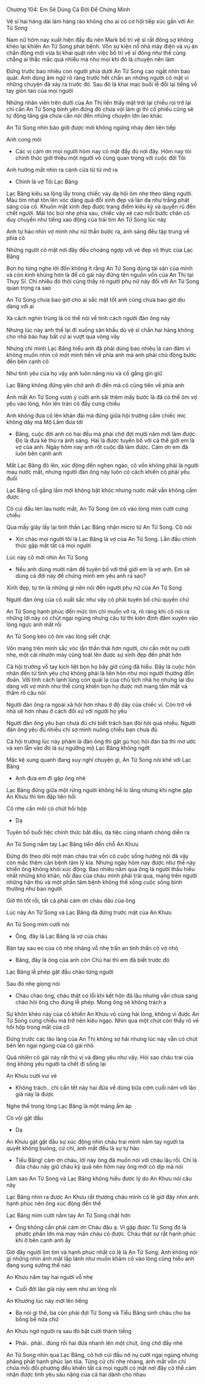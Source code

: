 




Chương 104: Em Sẽ Dùng Cả Đời Để Chứng Minh

Vệ sĩ hai hàng dài làm hàng rào không cho ai có cơ hội tiếp xúc gần với An Tử Song

Nam nữ hôm nay xuất hiện đầy đủ nên Mark bố trí vệ sĩ rất đông sợ không khéo lại khiến An Tử Song phát bệnh. Vốn sự kiện nổ nhà máy điện và vụ án chấn động mới vừa bị khai quật nên việc bố trí vệ sĩ đông như thế cũng chẳng ai thắc mắc quá nhiều mà như mọi khi đó là chuyện nên làm

Đứng trước bao nhiêu con người phía dưới An Tử Song cao ngất nhìn bao quát. Anh dùng âm ngữ rõ ràng trước hết chấn an những người có mặt vì những chuyện đã xảy ra trước đó. Sau đó là khai mạc buổi lễ đổi lại tiếng vỗ tay giòn tan của mọi người

Những nhân viên trên dưới của An Thị liền thấy mặt trời lại chiếu rọi trở lại chỉ cần An Tử Song bình yên đứng đó chưa vội làm gì thì cổ phiếu cũng sẽ tự động tăng giá chưa cần nói đến những chuyện lớn lao khác

An Tử Song nhìn báo giới được mời không ngừng nháy đèn liên tiếp

Anh cong môi

- Các vị cám ơn mọi người hôm nay có mặt đầy đủ nơi đây. Hôm nay tôi chính thức giới thiệu một người vô cùng quan trọng với cuộc đời Tôi

Anh hướng mắt nhìn ra cánh cửa từ từ mở ra

- Chính là vợ Tôi Lạc Băng

Lạc Băng kiêu sa lộng lẫy trong chiếc váy dạ hội ôm nhẹ theo dáng người. Màu tím nhạt tôn lên vóc dáng quá đỗi xinh đẹp và làn da như trắng phát sáng của cô. Khuôn mặt xinh đẹp được trang điểm kiêu kỳ và quyến rũ đến chết người. Mái tóc búi nhẹ phía sau, chiếc váy xẻ cao mỗi bước chân cô duy chuyển như tiếng xao động của trái tim An Tử Song lúc này

Anh tự hào nhìn vợ mình như nữ thần bước ra, ánh sáng đều tập trung về phía cô

Những người có mặt nơi đây đều choáng ngợp với vẻ đẹp vô thực của Lạc Băng

Bọn họ từng nghe lời đồn không ít rằng An Tử Song dùng tài sản của mình và còn kinh khủng hơn là để cô gái này đứng tên nguồn vốn của An Thị tại Thụy Sĩ. Chỉ nhiêu đó thôi cũng thấy rõ người phụ nữ này đối với An Tử Song quan trọng ra sao

An Tử Song chưa bao giờ cho ai sắc mặt tốt anh cũng chưa bao giờ dịu dàng với ai

Xa cách nghìn trùng là có thể nói về tính cách người đàn ông này

Nhưng lúc này anh thế lại đi xuống sân khấu dù vệ sĩ chắn hai hàng không cho nhà báo hay bất cứ ai vượt qua vòng vây


Nhưng chỉ mình Lạc Băng hiểu anh đã phải dùng bao nhiêu là can đảm vì không muốn nhìn cô một mình tiến về phía anh mà anh phải chủ động bước đến bên cạnh cô

Như tình yêu của họ vậy anh luôn nâng niu và cố gắng gìn giữ

Lạc Băng không đứng yên chờ anh đi đến mà cô cũng tiến về phía anh

Ánh mắt An Tử Song vươn ý cười anh sãi thêm mấy bước là đã có thể ôm vợ yêu vào lòng, hôn lên trán cô đầy cưng chiều

Anh không đưa cô lên khán đài mà đứng giữa hội trường cầm chiếc mic không dây mà Mộ Lâm đưa tới

- Băng, cuộc đời anh có hai đều mà phải chờ đợi mười năm mới làm được. Đó là đưa kẻ thù ra ánh sáng. Hai là được tuyên bố với cả thế giới em là vợ của anh. Ngày hôm nay anh rốt cuộc đã làm được. Cám ơn em đã luôn bên cạnh anh

Mắt Lạc Băng đỏ lên, xúc động đến nghẹn ngào, cô vốn không phải là người mau nước mắt, nhưng người đàn ông này luôn có cách khiến cô phải yếu đuối

Lạc Băng cố gắng lắm mới không bật khóc nhưng nước mắt vẫn không cầm được

Cô cúi đầu lén lau nước mắt, An Tử Song ôm cô vào lòng mỉm cười cưng chiều

Qua mấy giây lấy lại tinh thần Lạc Băng nhận micro từ An Tử Song. Cô nói

- Xin chào mọi người tôi là Lạc Băng là vợ của An Tử Song. Lần đầu chính thức gặp mặt tất cả mọi người

Lúc này cô mới nhìn An Tử Song

- Nếu anh dùng mười năm để tuyên bố với thế giới em là vợ anh. Em sẽ dùng cả đời này để chứng minh em yêu anh ra sao?

Xinh đẹp, tự tin là những gì nên nói đến người phụ nữ của An Tử Song

Người đàn ông của cô xuất sắc như vậy cô phải tuyên bố chủ quyền chứ

An Tử Song hạnh phúc đến mức tim chỉ muốn vỡ ra, rõ ràng khi cô nói ra những lời này có chút ngại ngùng nhưng câu từ thì kiên định đâm xuyên vào lòng ngực anh mất rồi

An Tử Song kéo cô ôm vào lòng siết chặt

Vốn mang trên mình sắc vóc lẫn thần thái hơn người, chỉ cần một nụ cười nhẹ, một cái nhướn mày cũng toát lên được sự xinh đẹp đến phát hờn

Cả hội trường vỗ tay kịch liệt bọn họ bây giờ cũng đã hiểu. Đây là cuộc hôn nhân đến từ tình yêu chứ không phải là liên hôn như mọi người thường đồn đoán. Với tính cách lạnh lùng còn quái lạ của chủ tịch nhà họ nhưng lại dịu dàng với vợ mình như thế cũng khiến bọn họ được mở mang tầm mắt và thấm rõ câu nói

Người đàn ông ra ngoài xã hội hơn nhau ở độ dày của chiếc ví. Còn trở về nhà sẽ hơn nhau ở cách đối xử với người họ yêu

Người đàn ông yêu bạn chưa đủ chỉ biết trách bạn đòi hỏi quá nhiều. Người đàn ông yêu đủ nhiều chỉ sợ mình nuông chiều bạn chưa đủ

Cả hội trường lúc này phàm là đàn ông thì gật gù học hỏi đàn bà thì mơ ước và xen lẫn vào đó là sự ngưỡng mộ Lạc Băng không ngớt

Mặc kệ xung quanh đang suy nghĩ chuyện gì, An Tử Song nói khẽ với Lạc Băng


- Anh đưa em đi gặp ông nhé

Lạc Băng đứng giữa một rừng người không hề lo lắng nhưng khi nghe gặp An Khưu thì tim đập liên hồi

Cô nhẹ cắn môi có chút hồi hộp

- Dạ

Tuyên bố buổi tiệc chính thức bắt đầu, dạ tiệc cũng nhanh chóng diễn ra

An Tử Song nắm tay Lạc Băng tiến đến chỗ An Khưu

Đứng đó theo dõi một màn cháu trai vốn có cuộc sống hướng nội đã vậy còn mắc thêm căn bệnh tâm lý kia. Nhưng ngày hôm nay được như thế này khiến ông không khỏi xúc động. Bao nhiêu năm qua ông là người thấu hiểu nhất những khó khăn, nỗi đau của cháu mình phải trải qua, mang trên người những hận thù và một phần tâm bệnh không thể sống cuộc sống bình thường như bao người

Giờ thì tốt rồi, tất cả phải cám ơn cháu dâu của ông

Lúc này An Tử Song và Lạc Băng đã đứng trước mặt của An Khưu

An Tử Song mỉm cười nói

- Ông, đây là Lạc Băng là vợ của cháu

Bàn tay sau eo của cô nhẹ nhàng vỗ nhẹ trấn an tinh thần cô vợ nhỏ

- Băng, đây là ông của anh còn Chú hai thì em đã biết trước đó

Lạc Băng lễ phép gật đầu chào từng người

Sau đó nhẹ giọng nói

- Cháu chào ông, cháu thật có lỗi khi kết hôn đã lâu nhưng vẫn chưa sang chào hỏi ông cho đúng lễ phép. Mong ông sẽ không trách ạ

Sự khôn khéo này của cô khiến An Khưu vô cùng hài lòng, không vì được An Tử Song cưng chiều mà trở nên kiêu ngạo. Nhìn qua một chút còn thấy rõ vẻ hồi hộp trong mắt của cô

Đứng trước các lão làng của An Thị không sợ hãi nhưng lúc này vẫn có chút bẽn lẽn ngại ngùng của cô gái nhỏ

Quả nhiên cô gái này rất thú vị và đáng yêu như vậy. Hỏi sao cháu trai của ông không yêu người ta chết đi sống lại

An Khưu cười vui vẻ

- Không trách.. chỉ cần tết này hai đứa về dùng bữa cơm cuối năm với lão già này là được

Nghe thế trong lòng Lạc Băng là một mảng ấm áp

Cô vội gật đầu


- Dạ

An Khưu gật gật đầu sự xúc động nhìn cháu trai mình nắm tay người ta quyết không buông, cử chỉ, ánh mắt đều là sự tự hào

- Tiểu Băng! cám ơn cháu, lời này ông đã muốn nói với cháu lâu rồi. Chỉ là đứa cháu này giữ cháu kỹ quá nên hôm nay ông mới có dịp mà nói

Làm sao An Tử Song và Lạc Băng không hiểu được lý do An Khưu nói câu này

Lạc Băng nhìn ra được An Khưu rất thương cháu mình có lẽ giờ đây nhìn anh hạnh phúc nên ông xúc động đến thế

Lạc Băng mỉm cười nắm tay An Tử Song chặt hơn

- Ông không cần phải cám ơn Cháu đâu ạ. Vì gặp được Tử Song đó là phước phần lớn mà may mắn cháu có được. Cháu thật sự rất hạnh phúc khi ở bên cạnh anh ấy

Giờ đây người lịm tim và hạnh phúc nhất có lẽ là An Tử Song. Anh không nói gì những nhìn ánh mắt lấp lánh như muốn khảm cô vào lòng cũng hiểu anh đang sung sướng thế nào

An Khưu nắm tay hai người vỗ nhẹ

- Cuối đời lão già này xem như an lòng rồi

An Khương lúc này mới lên tiếng

- Ba nói gì thế, ba còn phải đợi Tử Song và Tiểu Băng sinh cháu cho ba bồng bế nữa chứ

An Khưu ngớ người ra sau đó bật cười thành tiếng

- Phải.. phải.. đúng rồi hai đứa nhanh lên một chút, ông chờ đấy nhé

An Tử Song nhìn qua Lạc Băng, cô hơi cúi đầu nở nụ cười ngại ngùng nhưng phảng phất hạnh phúc lan tỏa. Từng cử chỉ nhẹ nhàng, ánh mắt vốn chỉ chứa mỗi đối phương đều khiến tất cả mọi người có mặt nơi đây có thể cảm nhận được tình yêu sâu nặng của cả hai dành cho nhau




